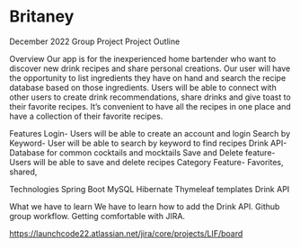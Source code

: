# Britaney
December 2022 Group Project
Project Outline

Overview
    Our app is for the inexperienced home bartender who want to discover new drink recipes and share personal creations.  Our user will have the opportunity to list ingredients they have on hand and search the recipe database based on those ingredients. 
    Users will be able to connect with other users to create drink recommendations, share drinks and give toast to their favorite recipes. It’s convenient to have all the recipes in one place and have a collection of their favorite recipes.

Features
    Login- Users will be able to create an account and login
    Search by Keyword- User will be able to search by keyword to find recipes
    Drink API- Database for common cocktails and mocktails
    Save and Delete feature- Users will be able to save and delete recipes
    Category Feature- Favorites, shared, 

Technologies
    Spring Boot
    MySQL
    Hibernate
    Thymeleaf templates
    Drink API
 
What we have to learn
     We have to learn how to add the Drink API.
     Github group workflow.
     Getting comfortable with JIRA. 

https://launchcode22.atlassian.net/jira/core/projects/LIF/board
